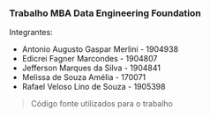 ### Trabalho MBA Data Engineering Foundation

Integrantes:
 - Antonio Augusto Gaspar Merlini - 1904938
 - Edicrei Fagner Marcondes - 1904807
 - Jefferson Marques da Silva - 1904841
 - Melissa de Souza Amélia - 170071
 - Rafael Veloso Lino de Souza - 1905398

> Código fonte utilizados para o trabalho
